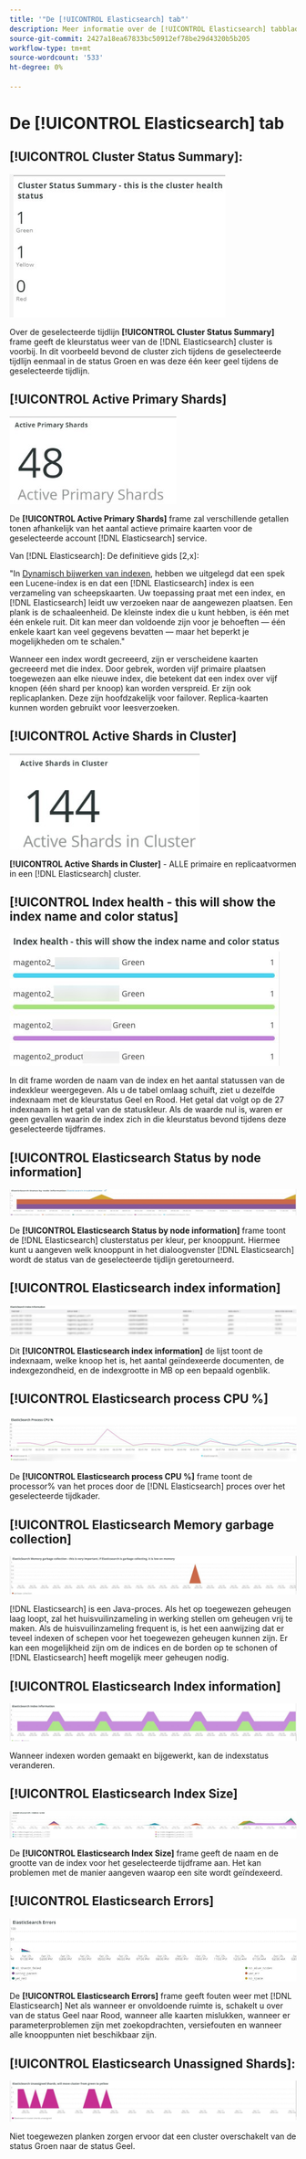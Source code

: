 ```yaml
---
title: '"De [!UICONTROL Elasticsearch] tab"'
description: Meer informatie over de [!UICONTROL Elasticsearch] tabblad van [!DNL Observation for Adobe Commerce].
source-git-commit: 2427a18ea67833bc50912ef78be29d4320b5b205
workflow-type: tm+mt
source-wordcount: '533'
ht-degree: 0%

---
```



# De [!UICONTROL Elasticsearch] tab

## [!UICONTROL Cluster Status Summary]:

![Overzicht clusterstatus](../../assets/tools/cluster-status-summary.jpg)

Over de geselecteerde tijdlijn **[!UICONTROL Cluster Status Summary]** frame geeft de kleurstatus weer van de [!DNL Elasticsearch] cluster is voorbij. In dit voorbeeld bevond de cluster zich tijdens de geselecteerde tijdlijn eenmaal in de status Groen en was deze één keer geel tijdens de geselecteerde tijdlijn.

## [!UICONTROL Active Primary Shards]

![Actieve primaire delen](../../assets/tools/active-primary-shards.jpg)

De **[!UICONTROL Active Primary Shards]** frame zal verschillende getallen tonen afhankelijk van het aantal actieve primaire kaarten voor de geselecteerde account [!DNL Elasticsearch] service.

Van [!DNL Elasticsearch]: De definitieve gids [2,x]:

&quot;In [Dynamisch bijwerken van indexen](https://www.elastic.co/guide/en/elasticsearch/guide/2.x/dynamic-indices.html), hebben we uitgelegd dat een spek een Lucene-index is en dat een [!DNL Elasticsearch] index is een verzameling van scheepskaarten. Uw toepassing praat met een index, en [!DNL Elasticsearch] leidt uw verzoeken naar de aangewezen plaatsen. Een plank is de schaaleenheid. De kleinste index die u kunt hebben, is één met één enkele ruit. Dit kan meer dan voldoende zijn voor je behoeften — één enkele kaart kan veel gegevens bevatten — maar het beperkt je mogelijkheden om te schalen.&quot;

Wanneer een index wordt gecreeerd, zijn er verscheidene kaarten gecreeerd met die index. Door gebrek, worden vijf primaire plaatsen toegewezen aan elke nieuwe index, die betekent dat een index over vijf knopen (één shard per knoop) kan worden verspreid. Er zijn ook replicaplanken. Deze zijn hoofdzakelijk voor failover. Replica-kaarten kunnen worden gebruikt voor leesverzoeken.

## [!UICONTROL Active Shards in Cluster]

![Actief delen in cluster](../../assets/tools/active-shards-in-cluster.jpg)

**[!UICONTROL Active Shards in Cluster]** - ALLE primaire en replicaatvormen in een [!DNL Elasticsearch] cluster.

## [!UICONTROL Index health - this will show the index name and color status]

![Indexgezondheid](../../assets/tools/index-health.jpg)

In dit frame worden de naam van de index en het aantal statussen van de indexkleur weergegeven. Als u de tabel omlaag schuift, ziet u dezelfde indexnaam met de kleurstatus Geel en Rood. Het getal dat volgt op de 27 indexnaam is het getal van de statuskleur. Als de waarde nul is, waren er geen gevallen waarin de index zich in die kleurstatus bevond tijdens deze geselecteerde tijdframes.

## [!UICONTROL Elasticsearch Status by node information]

![Elasticsearch-status](../../assets/tools/elasticsearch-status-by-node.jpg)

De **[!UICONTROL Elasticsearch Status by node information]** frame toont de [!DNL Elasticsearch] clusterstatus per kleur, per knooppunt. Hiermee kunt u aangeven welk knooppunt in het dialoogvenster [!DNL Elasticsearch] wordt de status van de geselecteerde tijdlijn geretourneerd.

## [!UICONTROL Elasticsearch index information]

![Elasticsearch-indexgegevens](../../assets/tools/elasticsearch-tab-elasticsearch-index-information-image-1.jpg)

Dit **[!UICONTROL Elasticsearch index information]** de lijst toont de indexnaam, welke knoop het is, het aantal geïndexeerde documenten, de indexgezondheid, en de indexgrootte in MB op een bepaald ogenblik.

## [!UICONTROL Elasticsearch process CPU %]

![Elasticsearch-processor](../../assets/tools/elasticsearch-process-cpu.jpg)

De **[!UICONTROL Elasticsearch process CPU %]** frame toont de processor% van het proces door de [!DNL Elasticsearch] proces over het geselecteerde tijdkader.

## [!UICONTROL Elasticsearch Memory garbage collection]

![Elasticsearch Geheugenafval](../../assets/tools/elasticsearch-memory-garbage.jpg)

[!DNL Elasticsearch] is een Java-proces. Als het op toegewezen geheugen laag loopt, zal het huisvuilinzameling in werking stellen om geheugen vrij te maken. Als de huisvuilinzameling frequent is, is het een aanwijzing dat er teveel indexen of schepen voor het toegewezen geheugen kunnen zijn. Er kan een mogelijkheid zijn om de indices en de borden op te schonen of [!DNL Elasticsearch] heeft mogelijk meer geheugen nodig.

## [!UICONTROL Elasticsearch Index information]

![Elasticsearch-indexgegevens](../../assets/tools/elasticsearch-index-information-2.jpg)

Wanneer indexen worden gemaakt en bijgewerkt, kan de indexstatus veranderen.

## [!UICONTROL Elasticsearch Index Size]

![Elasticsearch-indexgrootte](../../assets/tools/elasticsearch-index-size.jpg)

De **[!UICONTROL Elasticsearch Index Size]** frame geeft de naam en de grootte van de index voor het geselecteerde tijdframe aan. Het kan problemen met de manier aangeven waarop een site wordt geïndexeerd.

## [!UICONTROL Elasticsearch Errors]

![Elasticsearch-fouten](../../assets/tools/elasticsearch-tab-elasticsearch-errors.jpg)

De **[!UICONTROL Elasticsearch Errors]** frame geeft fouten weer met [!DNL Elasticsearch] Net als wanneer er onvoldoende ruimte is, schakelt u over van de status Geel naar Rood, wanneer alle kaarten mislukken, wanneer er parameterproblemen zijn met zoekopdrachten, versiefouten en wanneer alle knooppunten niet beschikbaar zijn.

## [!UICONTROL Elasticsearch Unassigned Shards]:

![Elasticsearch Niet toegewezen delen](../../assets/tools/elasticsearch-unassigned-shards.jpg)

Niet toegewezen planken zorgen ervoor dat een cluster overschakelt van de status Groen naar de status Geel.
